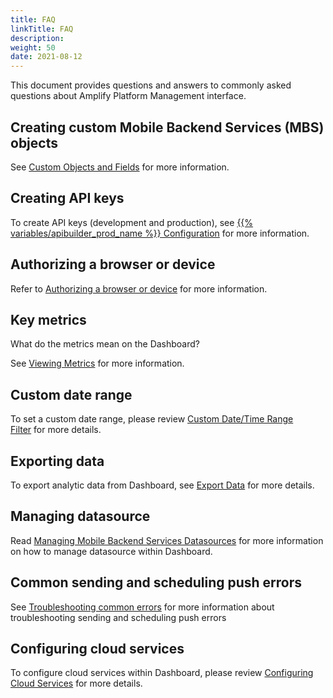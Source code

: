 ```yaml
---
title: FAQ
linkTitle: FAQ
description: 
weight: 50
date: 2021-08-12
---
```


This document provides questions and answers to commonly asked questions about Amplify Platform Management interface.

## Creating custom Mobile Backend Services (MBS) objects

See [Custom Objects and Fields](/docs/dashboard_guide/managing_applications/managing_mobile_backend_services_datasources/managing_mobile_backend_services_data_objects/) for more information.

## Creating API keys

To create API keys (development and production), see [{{% variables/apibuilder_prod_name %}} Configuration](https://docs.axway.com/bundle/API_Builder_4x_allOS_en/page/project_configuration.html) for more information.

## Authorizing a browser or device

Refer to [Authorizing a browser or device](/docs/getting_started_with_amplify_platform_management/) for more information.

## Key metrics

What do the metrics mean on the Dashboard?

See [Viewing Metrics](/docs/dashboard_guide/managing_applications/viewing_metrics/) for more information.

## Custom date range

To set a custom date range, please review [Custom Date/Time Range Filter](/docs/dashboard_guide/managing_applications/viewing_analytics/) for more details.

## Exporting data

To export analytic data from Dashboard, see [Export Data](/docs/dashboard_guide/managing_applications/viewing_analytics/) for more details.

## Managing datasource

Read [Managing Mobile Backend Services Datasources](/docs/dashboard_guide/managing_applications/managing_mobile_backend_services_datasources/) for more information on how to manage datasource within Dashboard.

## Common sending and scheduling push errors

See [Troubleshooting common errors](/docs/dashboard_guide/managing_applications/managing_mobile_backend_services_datasources/sending_and_scheduling_push_notifications/) for more information about troubleshooting sending and scheduling push errors

## Configuring cloud services

To configure cloud services within Dashboard, please review [Configuring Cloud Services](/docs/dashboard_guide/managing_applications/managing_mobile_backend_services_datasources/configuring_cloud_services/) for more details.

